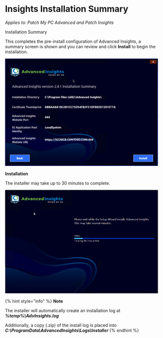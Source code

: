 # Insights Installation Summary

_Applies to: Patch My PC Advanced and Patch Insights_

Installation Summary

This completes the pre-install configuration of Advanced Insights, a summary screen is shown and you can review and click **Install** to begin the installation.

![](/_images/vmconnect_LDvkhQTKhv.png "Install Summary")

**Installation**

The installer may take up to 30 minutes to complete.

![](/_images/10%20Installing%20%281%29.png "Installing Advanced Installer Files")

{% hint style="info" %}
**Note**

The installer will automatically create an installation log at _**%temp%\AdvInsights.log**_

Additionally, a copy (.zip) of the install log is placed into _**C:\ProgramData\AdvancedInsights\Logs\Installer**_
{% endhint %}
